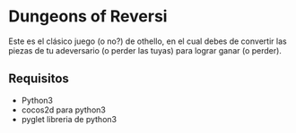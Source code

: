 # Dungeons of Reversi

Este es el clásico juego (o no?) de othello, en el cual debes de convertir las piezas de tu adeversario (o perder las tuyas) para lograr ganar (o perder).

## Requisitos
- Python3
- cocos2d para python3
- pyglet libreria de python3